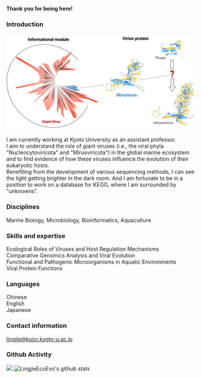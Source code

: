 #### Thank you for being here!

### Introduction


<p align="center">
  <img src="images/cover_viral_evolution.png">
</p>

  
I am currently working at Kyoto University as an assistant professor.  
I aim to understand the role of giant viruses (i.e., the viral phyla "Nucleocytoviricota" and "Mirusviricota") in the global marine ecosystem and to find evidence of how these viruses influence the evolution of their eukaryotic hosts.  
Benefiting from the development of various sequencing methods, I can see the light getting brighter in the dark room. And I am fortunate to be in a position to work on a database for KEGG, where I am surrounded by "unknowns".

### Disciplines
Marine Biology, Microbiology, Bioinformatics, Aquaculture  

### Skills and expertise  
Ecological Roles of Viruses and Host Regulation Mechanisms  
Comparative Genomics Analysis and Viral Evolution  
Functional and Pathogenic Microorganisms in Aquatic Environments  
Viral Protein Functions

### Languages
Chinese  
English  
Japanese  

### Contact information
lingjie@kuicr.kyoto-u.ac.jp

### Github Activity
[![](https://activity-graph.herokuapp.com/graph?username=LingjieEcoEvo&theme=dracula)](https://github.com/ashutosh00710/github-readme-activity-graph)
![LingjieEcoEvo's github stats](https://github-readme-stats.vercel.app/api?username=LingjieEcoEvo&show_icons=true&theme=default_repocard)



<!--
**LingjieEcoEvo/LingjieEcoEvo** is a ✨ _special_ ✨ repository because its `README.md` (this file) appears on your GitHub profile.

Here are some ideas to get you started:

- 🔭 I’m currently working on ...
- 🌱 I’m currently learning ...
- 👯 I’m looking to collaborate on ...
- 🤔 I’m looking for help with ...
- 💬 Ask me about ...
- 📫 How to reach me: ...
- 😄 Pronouns: ...
- ⚡ Fun fact: ...
-->
